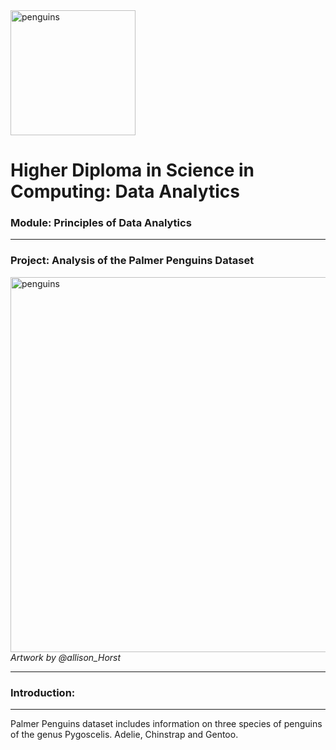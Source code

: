 <img src="https://allisonhorst.github.io/palmerpenguins/logo.png" alt="penguins" width="200"/>




# Higher Diploma in Science in Computing: Data Analytics
### Module: Principles of Data Analytics
***

### Project: Analysis of the Palmer Penguins Dataset




<img src="https://allisonhorst.github.io/palmerpenguins/reference/figures/lter_penguins.png" alt="penguins" width="600"/> _Artwork by @allison_Horst_
***





### Introduction:
***

Palmer Penguins dataset includes information on three species of penguins of the genus Pygoscelis. Adelie, Chinstrap and Gentoo. 







